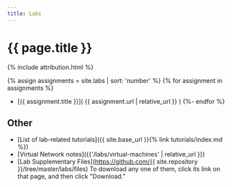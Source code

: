 ```yaml
---
title: Labs
---
```


# {{ page.title }}

{% include attribution.html %}

{% assign assignments = site.labs | sort: 'number' %}
{% for assignment in assignments %}
- [{{ assignment.title }}]( {{ assignment.url | relative_url }} )
{%- endfor %}


## Other

- [List of lab-related tutorials]({{ site.base_url }}{% link tutorials/index.md %})
- [Virtual Network notes]({{'/labs/virtual-machines' | relative_url }})
- [Lab Supplementary Files](https://github.com/{{ site.repository }}/tree/master/labs/files) To download any one of them, click its link
on that page, and then click "Download."

